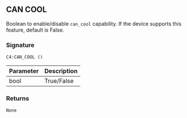 ## CAN COOL

Boolean to enable/disable `can_cool` capability. If the device supports this feature, default is False.


### Signature

`C4:CAN_COOL ()`


| Parameter | Description |
| --- | --- |
| bool | True/False |

### Returns

`None`


